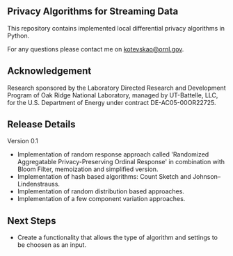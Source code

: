 ## Privacy Algorithms for Streaming Data
This repository contains implemented local differential privacy algorithms in Python.

For any questions please contact me on kotevskao@ornl.gov.

## Acknowledgement
Research sponsored by the Laboratory Directed Research and Development Program of Oak Ridge National Laboratory, managed by UT-Battelle, LLC, for the U.S. Department of Energy under contract DE-AC05-00OR22725.

## Release Details
Version 0.1
* Implementation of random response approach called 'Randomized Aggregatable Privacy-Preserving Ordinal Response' in combination with Bloom Filter, memoization and simplified version.
* Implementation of hash based algorithms: Count Sketch and Johnson–Lindenstrauss.
* Implementation of random distribution based approaches.
* Implementation of a few component variation approaches.

## Next Steps
* Create a functionality that allows the type of algorithm and settings to be choosen as an input. 
